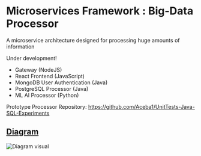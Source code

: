 # Microservices Framework : Big-Data Processor
A microservice architecture designed for processing huge amounts of information

Under development!

- Gateway (NodeJS)
- React Frontend (JavaScript)
- MongoDB User Authentication (Java)
- PostgreSQL Processor (Java)
- ML AI Processor (Python)

Prototype Processor Repository: https://github.com/Aceba1/UnitTests-Java-SQL-Experiments

## [Diagram](https://drive.google.com/file/d/1MnFfLfFXTCDcziRUZBEXUnKTqCnJXWqu/view?usp=sharing)
![Diagram visual](https://imgur.com/c5lVuVF.png)

